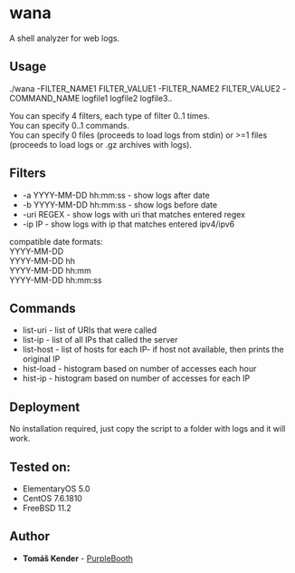 # wana

A shell analyzer for web logs.

## Usage

./wana -FILTER_NAME1 FILTER_VALUE1 -FILTER_NAME2 FILTER_VALUE2 -COMMAND_NAME logfile1 logfile2 logfile3..

You can specify 4 filters, each type of filter 0..1 times.  
You can specify 0..1 commands.  
You can specify 0 files (proceeds to load logs from stdin) or >=1 files (proceeds to load logs or .gz archives with logs).  

## Filters
* -a YYYY-MM-DD hh:mm:ss	- show logs after date
* -b YYYY-MM-DD hh:mm:ss	- show logs before date
* -uri REGEX				- show logs with uri that matches entered regex
* -ip	IP					- show logs with ip that matches entered ipv4/ipv6

compatible date formats:  
YYYY-MM-DD  
YYYY-MM-DD hh  
YYYY-MM-DD hh:mm  
YYYY-MM-DD hh:mm:ss  

## Commands
* list-uri	- list of URIs that were called
* list-ip		- list of all IPs that called the server
* list-host	- list of hosts for each IP- if host not available, then prints the original IP
* hist-load	- histogram based on number of accesses each hour
* hist-ip		- histogram based on number of accesses for each IP

## Deployment

No installation required, just copy the script to a folder with logs and it will work.

## Tested on:

* ElementaryOS 5.0
* CentOS 7.6.1810
* FreeBSD 11.2


## Author

* **Tomáš Kender** - [PurpleBooth](https://github.com/tomaskender)
